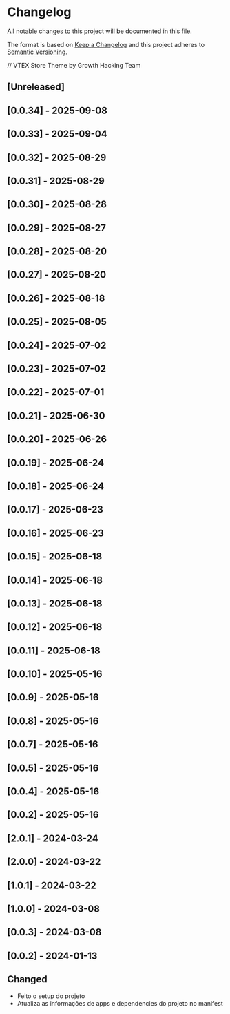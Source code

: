 # Changelog

All notable changes to this project will be documented in this file.

The format is based on [Keep a Changelog](http://keepachangelog.com/en/1.0.0/)
and this project adheres to [Semantic Versioning](http://semver.org/spec/v2.0.0.html).

// VTEX Store Theme by Growth Hacking Team 

## [Unreleased]

## [0.0.34] - 2025-09-08

## [0.0.33] - 2025-09-04

## [0.0.32] - 2025-08-29

## [0.0.31] - 2025-08-29

## [0.0.30] - 2025-08-28

## [0.0.29] - 2025-08-27

## [0.0.28] - 2025-08-20

## [0.0.27] - 2025-08-20

## [0.0.26] - 2025-08-18

## [0.0.25] - 2025-08-05

## [0.0.24] - 2025-07-02

## [0.0.23] - 2025-07-02

## [0.0.22] - 2025-07-01

## [0.0.21] - 2025-06-30

## [0.0.20] - 2025-06-26

## [0.0.19] - 2025-06-24

## [0.0.18] - 2025-06-24

## [0.0.17] - 2025-06-23

## [0.0.16] - 2025-06-23

## [0.0.15] - 2025-06-18

## [0.0.14] - 2025-06-18

## [0.0.13] - 2025-06-18

## [0.0.12] - 2025-06-18

## [0.0.11] - 2025-06-18

## [0.0.10] - 2025-05-16

## [0.0.9] - 2025-05-16

## [0.0.8] - 2025-05-16

## [0.0.7] - 2025-05-16

## [0.0.5] - 2025-05-16

## [0.0.4] - 2025-05-16

## [0.0.2] - 2025-05-16

## [2.0.1] - 2024-03-24

## [2.0.0] - 2024-03-22

## [1.0.1] - 2024-03-22

## [1.0.0] - 2024-03-08

## [0.0.3] - 2024-03-08

## [0.0.2] - 2024-01-13
## Changed
 - Feito o setup do projeto
 - Atualiza as informações de apps e dependencies do projeto no manifest